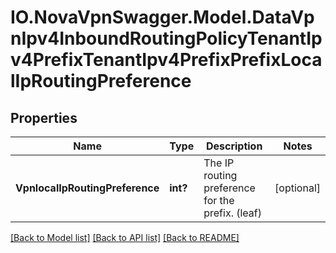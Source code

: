 # IO.NovaVpnSwagger.Model.DataVpnIpv4InboundRoutingPolicyTenantIpv4PrefixTenantIpv4PrefixPrefixLocalIpRoutingPreference
## Properties

Name | Type | Description | Notes
------------ | ------------- | ------------- | -------------
**VpnlocalIpRoutingPreference** | **int?** | The IP routing preference for the prefix. (leaf) | [optional] 

[[Back to Model list]](../README.md#documentation-for-models) [[Back to API list]](../README.md#documentation-for-api-endpoints) [[Back to README]](../README.md)

